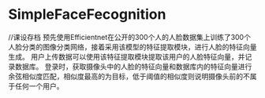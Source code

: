 # SimpleFaceFecognition
//课设存档
预先使用Efficientnet在公开的300个人的人脸数据集上训练了300个人脸分类的图像分类网络，接着采用该模型的特征提取模块，进行人脸的特征向量生成。
用户上传数据可以使用该特征提取模块提取该用户的人脸特征向量，并记录数据库。
登录时，获取摄像头中的人脸的特征向量和数据库内的特征向量进行余弦相似度匹配，相似度最高的为目标，低于阈值的相似度则说明摄像头前的不属于任何一个用户。
